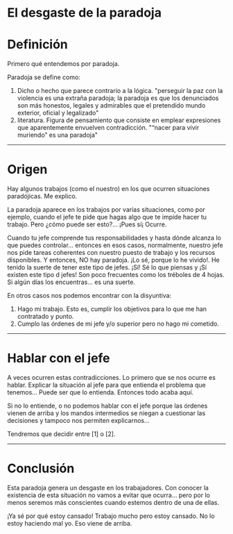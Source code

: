 
# El desgaste de la paradoja

# Definición

Primero qué entendemos por paradoja.

Paradoja se define como:
1. Dicho o hecho que parece contrario a la lógica.
"perseguir la paz con la violencia es una extraña paradoja;
la paradoja es que los denunciados son más honestos, legales y admirables
que el pretendido mundo exterior, oficial y legalizado"
1. literatura. Figura de pensamiento que consiste en emplear expresiones que aparentemente envuelven contradicción.
"“nacer para vivir muriendo” es una paradoja"

---

# Origen

Hay algunos trabajos (como el nuestro) en los que ocurren situaciones paradójicas. Me explico.

La paradoja aparece en los trabajos por varias situaciones, como por ejemplo, cuando el jefe te pide que hagas algo que te impide hacer tu trabajo. Pero ¿cómo puede ser esto?... ¡Pues sí¡ Ocurre.

Cuando tu jefe comprende tus responsabilidades y hasta dónde alcanza lo que puedes controlar... entonces en esos casos, normalmente, nuestro jefe nos pide tareas coherentes con nuestro puesto de trabajo y los recursos disponibles. Y entonces, NO hay paradoja. ¡Lo sé, porque lo he vivido!. He tenido la suerte de tener este tipo de jefes. ¡Sí! Sé lo que piensas y ¡Sí existen este tipo d jefes! Son poco frecuentes como los tréboles de 4 hojas. Si algún días los encuentras... es una suerte.

En otros casos nos podemos encontrar con la disyuntiva:
1. Hago mi trabajo. Esto es, cumplir los objetivos para lo que me han contratado y punto.
2. Cumplo las órdenes de mi jefe y/o superior pero no hago mi cometido.

---

# Hablar con el jefe

A veces ocurren estas contradicciones. Lo primero que se nos ocurre es hablar. Explicar la situación al jefe para que entienda el problema que tenemos... Puede ser que lo entienda. Entonces todo acaba aquí.

Si no lo entiende, o no podemos hablar con el jefe porque las órdenes vienen de arriba y los mandos intermedios se niegan a cuestionar las decisiones y tampoco nos permiten explicarnos...

Tendremos que decidir entre [1] o [2].

---

# Conclusión

Esta paradoja genera un desgaste en los trabajadores.
Con conocer la existencia de esta situación no vamos a evitar que ocurra... pero por lo menos seremos más conscientes cuando estemos dentro de una de ellas.

¡Ya sé por qué estoy cansado! Trabajo mucho pero estoy cansado. No lo estoy haciendo mal yo. Eso viene de arriba.
